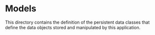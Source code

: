 # Models

This directory contains the definition of the persistent data classes that define the 
data objects stored and manipulated by this application. 